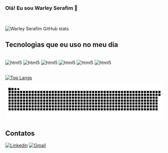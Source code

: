 ### Olá! Eu sou Warley Serafim 👋
<br/>

![Warley Serafim GitHub stats](https://github-readme-stats.vercel.app/api?username=warleyserafim&show_icons=true&theme=chartreuse-dark)

## Tecnologias que eu uso no meu dia

<div style="display: inline_block"><br/>
    <img align="center" alt="html5" src="https://img.shields.io/badge/HTML5-E34F26?style=for-the-badge&logo=html5&logoColor=white" />
    <img align="center" alt="html5" src="https://img.shields.io/badge/CSS3-1572B6?style=for-the-badge&logo=css3&logoColor=white" />
    <img align="center" alt="html5" src="https://img.shields.io/badge/JavaScript-F7DF1E?style=for-the-badge&logo=javascript&logoColor=black" />
    <img align="center" alt="html5" src="https://img.shields.io/badge/Node.js-43853D?style=for-the-badge&logo=node.js&logoColor=white" />
    <img align="center" alt="html5" src="https://img.shields.io/badge/Java-ED8B00?style=for-the-badge&logo=java&logoColor=white" />
    <img align="center" alt="html5" src="https://img.shields.io/badge/PHP-777BB4?style=for-the-badge&logo=php&logoColor=white" />

</div><br/>



[![Top Langs](https://github-readme-stats.vercel.app/api/top-langs/?username=warleyserafim&layout=compact)](https://github.com/warleyserafim/github-readme-stats)

![snake gif](https://github.com/warleyserafim/warleyserafim/blob/output/github-contribution-grid-snake-dark.svg)

## Contatos

[![Linkedin](https://img.shields.io/badge/LinkedIn-0077B5?style=for-the-badge&logo=linkedin&logoColor=white)](https://www.linkedin.com/in/warley-serafim-de-almeida-b78412215)
[![Gmail](https://img.shields.io/badge/Gmail-D14836?style=for-the-badge&logo=gmail&logoColor=white)](mailto:warleyserafim777@gmail.com)
